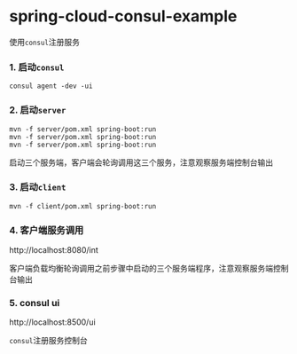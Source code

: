 # spring-cloud-consul-example

使用`consul`注册服务

### 1. 启动`consul`

```
consul agent -dev -ui
```

### 2. 启动`server`

```
mvn -f server/pom.xml spring-boot:run
mvn -f server/pom.xml spring-boot:run
mvn -f server/pom.xml spring-boot:run
```

启动三个服务端，客户端会轮询调用这三个服务，注意观察服务端控制台输出

### 3. 启动`client`

```
mvn -f client/pom.xml spring-boot:run
```

### 4. 客户端服务调用

http://localhost:8080/int

客户端负载均衡轮询调用之前步骤中启动的三个服务端程序，注意观察服务端控制台输出

### 5. consul ui

http://localhost:8500/ui

`consul`注册服务控制台

